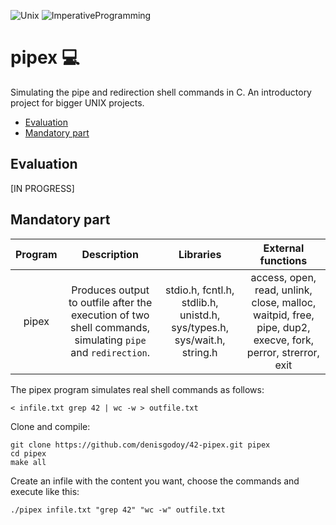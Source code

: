 ![Unix](https://img.shields.io/badge/Unix-306998) ![ImperativeProgramming](https://img.shields.io/badge/ImperativeProgramming-306998)

# pipex 💻
Simulating the pipe and redirection shell commands in C. An introductory project for bigger UNIX projects. 

- [Evaluation](https://github.com/denisgodoy/42-pipexf#evaluation)
- [Mandatory part](https://github.com/denisgodoy/42-pipex#mandatory-part)

## Evaluation
[IN PROGRESS]

## Mandatory part

| Program 	|  Description  |    Libraries   	|    External functions   	|
|:--------:	|:------------:	|:------------:	|:------------:	|
|  pipex 	|Produces output to outfile after the execution of two shell commands, simulating `pipe` and `redirection`.|   stdio.h, fcntl.h, stdlib.h, unistd.h, sys/types.h, sys/wait.h, string.h  	|  access, open, read, unlink, close, malloc, waitpid, free, pipe, dup2, execve, fork, perror, strerror, exit|

The pipex program simulates real shell commands as follows:
```shell
< infile.txt grep 42 | wc -w > outfile.txt
```

Clone and compile:
```shell
git clone https://github.com/denisgodoy/42-pipex.git pipex
cd pipex
make all
```

Create an infile with the content you want, choose the commands and execute like this:
```shell
./pipex infile.txt "grep 42" "wc -w" outfile.txt
```
